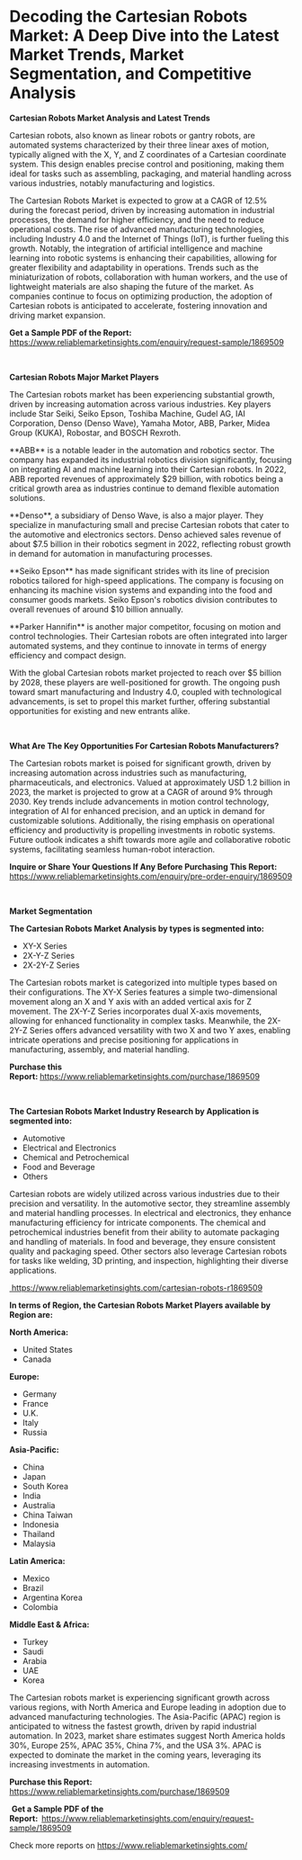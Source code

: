 <p><h1>Decoding the Cartesian Robots Market: A Deep Dive into the Latest Market Trends, Market Segmentation, and Competitive Analysis</h1></p><p><strong>Cartesian Robots Market Analysis and Latest Trends</strong></p>
<p><p>Cartesian robots, also known as linear robots or gantry robots, are automated systems characterized by their three linear axes of motion, typically aligned with the X, Y, and Z coordinates of a Cartesian coordinate system. This design enables precise control and positioning, making them ideal for tasks such as assembling, packaging, and material handling across various industries, notably manufacturing and logistics.</p><p>The Cartesian Robots Market is expected to grow at a CAGR of 12.5% during the forecast period, driven by increasing automation in industrial processes, the demand for higher efficiency, and the need to reduce operational costs. The rise of advanced manufacturing technologies, including Industry 4.0 and the Internet of Things (IoT), is further fueling this growth. Notably, the integration of artificial intelligence and machine learning into robotic systems is enhancing their capabilities, allowing for greater flexibility and adaptability in operations. Trends such as the miniaturization of robots, collaboration with human workers, and the use of lightweight materials are also shaping the future of the market. As companies continue to focus on optimizing production, the adoption of Cartesian robots is anticipated to accelerate, fostering innovation and driving market expansion.</p></p>
<p><strong>Get a Sample PDF of the Report:&nbsp;</strong> <a href="https://www.reliablemarketinsights.com/enquiry/request-sample/1869509?utm_campaign=2129&utm_medium=2&utm_source=Github&utm_content=ia&utm_term=16022025&utm_id=cartesian-robots">https://www.reliablemarketinsights.com/enquiry/request-sample/1869509</a></p>
<p>&nbsp;</p>
<p><strong>Cartesian Robots Major Market Players</strong></p>
<p><p>The Cartesian robots market has been experiencing substantial growth, driven by increasing automation across various industries. Key players include Star Seiki, Seiko Epson, Toshiba Machine, Gudel AG, IAI Corporation, Denso (Denso Wave), Yamaha Motor, ABB, Parker, Midea Group (KUKA), Robostar, and BOSCH Rexroth.</p><p>**ABB** is a notable leader in the automation and robotics sector. The company has expanded its industrial robotics division significantly, focusing on integrating AI and machine learning into their Cartesian robots. In 2022, ABB reported revenues of approximately $29 billion, with robotics being a critical growth area as industries continue to demand flexible automation solutions.</p><p>**Denso**, a subsidiary of Denso Wave, is also a major player. They specialize in manufacturing small and precise Cartesian robots that cater to the automotive and electronics sectors. Denso achieved sales revenue of about $7.5 billion in their robotics segment in 2022, reflecting robust growth in demand for automation in manufacturing processes.</p><p>**Seiko Epson** has made significant strides with its line of precision robotics tailored for high-speed applications. The company is focusing on enhancing its machine vision systems and expanding into the food and consumer goods markets. Seiko Epson's robotics division contributes to overall revenues of around $10 billion annually.</p><p>**Parker Hannifin** is another major competitor, focusing on motion and control technologies. Their Cartesian robots are often integrated into larger automated systems, and they continue to innovate in terms of energy efficiency and compact design.</p><p>With the global Cartesian robots market projected to reach over $5 billion by 2028, these players are well-positioned for growth. The ongoing push toward smart manufacturing and Industry 4.0, coupled with technological advancements, is set to propel this market further, offering substantial opportunities for existing and new entrants alike.</p></p>
<p>&nbsp;</p>
<p><strong>What Are The Key Opportunities For Cartesian Robots Manufacturers?</strong></p>
<p><p>The Cartesian robots market is poised for significant growth, driven by increasing automation across industries such as manufacturing, pharmaceuticals, and electronics. Valued at approximately USD 1.2 billion in 2023, the market is projected to grow at a CAGR of around 9% through 2030. Key trends include advancements in motion control technology, integration of AI for enhanced precision, and an uptick in demand for customizable solutions. Additionally, the rising emphasis on operational efficiency and productivity is propelling investments in robotic systems. Future outlook indicates a shift towards more agile and collaborative robotic systems, facilitating seamless human-robot interaction.</p></p>
<p><strong>Inquire or Share Your Questions If Any Before Purchasing This Report:</strong> <a href="https://www.reliablemarketinsights.com/enquiry/pre-order-enquiry/1869509?utm_campaign=2129&utm_medium=2&utm_source=Github&utm_content=ia&utm_term=16022025&utm_id=cartesian-robots">https://www.reliablemarketinsights.com/enquiry/pre-order-enquiry/1869509</a></p>
<p>&nbsp;</p>
<p><strong>Market Segmentation</strong></p>
<p><strong>The Cartesian Robots Market Analysis by types is segmented into:</strong></p>
<p><ul><li>XY-X Series</li><li>2X-Y-Z Series</li><li>2X-2Y-Z Series</li></ul></p>
<p><p>The Cartesian robots market is categorized into multiple types based on their configurations. The XY-X Series features a simple two-dimensional movement along an X and Y axis with an added vertical axis for Z movement. The 2X-Y-Z Series incorporates dual X-axis movements, allowing for enhanced functionality in complex tasks. Meanwhile, the 2X-2Y-Z Series offers advanced versatility with two X and two Y axes, enabling intricate operations and precise positioning for applications in manufacturing, assembly, and material handling.</p></p>
<p><strong>Purchase this Report:&nbsp;</strong><a href="https://www.reliablemarketinsights.com/purchase/1869509?utm_campaign=2129&utm_medium=2&utm_source=Github&utm_content=ia&utm_term=16022025&utm_id=cartesian-robots">https://www.reliablemarketinsights.com/purchase/1869509</a></p>
<p>&nbsp;</p>
<p><strong>The Cartesian Robots Market Industry Research by Application is segmented into:</strong></p>
<p><ul><li>Automotive</li><li>Electrical and Electronics</li><li>Chemical and Petrochemical</li><li>Food and Beverage</li><li>Others</li></ul></p>
<p><p>Cartesian robots are widely utilized across various industries due to their precision and versatility. In the automotive sector, they streamline assembly and material handling processes. In electrical and electronics, they enhance manufacturing efficiency for intricate components. The chemical and petrochemical industries benefit from their ability to automate packaging and handling of materials. In food and beverage, they ensure consistent quality and packaging speed. Other sectors also leverage Cartesian robots for tasks like welding, 3D printing, and inspection, highlighting their diverse applications.</p></p>
<p><a href="https://www.reliablemarketinsights.com/cartesian-robots-r1869509?utm_campaign=2129&utm_medium=2&utm_source=Github&utm_content=ia&utm_term=16022025&utm_id=cartesian-robots">&nbsp;https://www.reliablemarketinsights.com/cartesian-robots-r1869509</a></p>
<p><strong>In terms of Region, the Cartesian Robots Market Players available by Region are:</strong></p>
<p>
    <p> <strong> North America: </strong>
        <ul>
            <li>United States</li>
            <li>Canada</li>
        </ul>
        </p> 
    <p> <strong> Europe: </strong>
        <ul>
            <li>Germany</li>
            <li>France</li>
            <li>U.K.</li>
            <li>Italy</li>
            <li>Russia</li>
        </ul>
        </p> 
    <p> <strong> Asia-Pacific: </strong>
        <ul>
            <li>China</li>
            <li>Japan</li>
            <li>South Korea</li>
            <li>India</li>
            <li>Australia</li>
            <li>China Taiwan</li>
            <li>Indonesia</li>
            <li>Thailand</li>
            <li>Malaysia</li>
        </ul>
        </p> 
    <p> <strong> Latin America: </strong>
        <ul>
            <li>Mexico</li>
            <li>Brazil</li>
            <li>Argentina Korea</li>
            <li>Colombia</li>
        </ul>
        </p> 
    <p> <strong> Middle East & Africa: </strong>
        <ul>
            <li>Turkey</li>
            <li>Saudi</li>
            <li>Arabia</li>
            <li>UAE</li>
            <li>Korea</li>
        </ul>
    </p>
    </p>
<p><p>The Cartesian robots market is experiencing significant growth across various regions, with North America and Europe leading in adoption due to advanced manufacturing technologies. The Asia-Pacific (APAC) region is anticipated to witness the fastest growth, driven by rapid industrial automation. In 2023, market share estimates suggest North America holds 30%, Europe 25%, APAC 35%, China 7%, and the USA 3%. APAC is expected to dominate the market in the coming years, leveraging its increasing investments in automation.</p></p>
<p><strong>Purchase this Report: </strong><a href="https://www.reliablemarketinsights.com/purchase/1869509?utm_campaign=2129&utm_medium=2&utm_source=Github&utm_content=ia&utm_term=16022025&utm_id=cartesian-robots">https://www.reliablemarketinsights.com/purchase/1869509</a></p>
<p>&nbsp;<strong>Get a Sample PDF of the Report:&nbsp;&nbsp;</strong><a href="https://www.reliablemarketinsights.com/enquiry/request-sample/1869509?utm_campaign=2129&utm_medium=2&utm_source=Github&utm_content=ia&utm_term=16022025&utm_id=cartesian-robots">https://www.reliablemarketinsights.com/enquiry/request-sample/1869509</a></p>
<p><strong></strong></p>
<p>Check more reports on <a href="https://www.reliablemarketinsights.com/?utm_campaign=2129&utm_medium=2&utm_source=Github&utm_content=ia&utm_term=16022025&utm_id=cartesian-robots">https://www.reliablemarketinsights.com/</a></p>